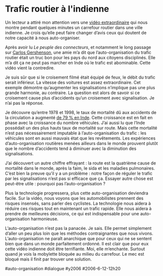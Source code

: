 # Trafic routier à l'indienne

Un lecteur a attiré mon attention vers une [vidéo extraordinaire](http://www.youtube.com/v/RjrEQaG5jPM) qui nous montre pendant quelques minutes un carrefour routier dans une ville indienne. Je crois qu’elle peut faire changer d’avis ceux qui doutent de notre capacité à nous auto-organiser.

Après avoir lu *Le peuple des connecteurs*, et notamment le long passage sur [Carlos Gershenson](http://complexes.blogspot.com), une amie m’a dit que l’auto-organisation du trafic routier était un truc bon pour les pays du nord aux citoyens disciplinés. Elle m’a dit ça ne peut pas marcher en Inde où le trafic est abominable. Cette vidéo vient la contredire.

Je suis sûr que si le croisement filmé était équipé de feux, le débit du trafic serait inférieur. La vitesse des voitures est assez extraordinaire. Cet exemple démontre qu’augmenter les signalisations n’implique pas une plus grande harmonie, au contraire. La question est alors de savoir si ce croisement cause plus d’accidents qu’un croisement avec signalisation. Je n’ai pas la réponse.

Je découvre qu’entre 1978 et 1998, le taux de mortalité dû aux accidents de la circulation a augmenté [de 79 % en Inde](http://www.planete-urgence.org/planete-info/article.php?ID=551). Cette croissance est en fait en phase avec la croissance du nombre véhicules. J’ai aussi lu que l’Inde possédait un des plus hauts taux de mortalité sur route. Mais cette mortalité n’est pas nécessairement imputable à l’auto-organisation du trafic : les véhicules sont en aussi mauvais état que les revêtements. Les expériences d’auto-organisation routières menées ailleurs dans le monde prouvent plutôt que le nombre d’accidents tend à diminuer avec la diminution des signalisations.

J’ai découvert un autre chiffre effrayant : la route est la quatrième cause de mortalité dans le monde, après la faim, le sida et les maladies pulmonaires. C’est bien la preuve qu’il y a un problème : notre façon de réguler le trafic par les signalisations n’est pas si efficace que ça. Essayer autre chose est peut-être utile : pourquoi pas l’auto-organisation ?

Plus la technologie progressera, plus cette auto-organisation deviendra facile. Sur la vidéo, nous voyons que les automobilistes prennent des risques insensés, sans parler des cyclistes. La technologie nous aidera à réduire ces risques tout en maintenant un trafic rapide. Elle nous aidera à prendre de meilleures décisions, ce qui est indispensable pour une auto-organisation harmonieuse.

L’auto-organisation n’est pas la panacée. Je sais. Elle permet simplement d’aller un peu plus loin que les méthodes contraignantes que nous vivons. L’auto-organisation ne paraît anarchique que pour ceux qui ne se sentent bien que dans un monde parfaitement ordonné. Il est clair que pour eux cette vidéo indienne doit être terrifiante. Moi, elle m’enchante. Surtout quand je vois la mobylette bloquée au milieu du carrefour. Le mec est bloqué mais il finit par trouver une solution.

#auto-organisation #dialogue #y2006 #2006-6-12-12h20
